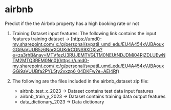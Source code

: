 # airbnb
Predict if the the Airbnb property has a high booking rate or not

1. Training Dataset input features:
   The following link contains the input features training dataset ->
   [https://umd0-my.sharepoint.com/:x:/g/personal/svpatil_umd_edu/EU4A454xVJBAouxGGi9aVUUB5z6NorXQUKdrCONS9XDXjw?e=za3rhB&nav=MTVfezU3RUJEMTVGLTM0NEUtNDJDMi04RjZDLUEwNTM2MTQ3REM0Nn0](https://umd0-my.sharepoint.com/:x:/g/personal/svpatil_umd_edu/EU4A454xVJBAouxGGi9aVUUBfa2PYL5ty2vxzp6_04DKFw?e=AEl4Rf)

3. The following are the files included in the airbnb_dataset zip file:

   * airbnb_test_x_2023 -> Dataset contains test data input features
   * airbnb_train_y_2023 -> Dataset contains training data output features
   * data_dictionary_2023 -> Data dictionary
